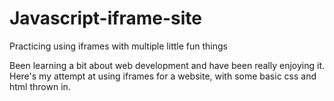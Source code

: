 # Javascript-iframe-site
Practicing using iframes with multiple little fun things

Been learning a bit about web development and have been really enjoying it. Here's my attempt at using iframes for a website, with some basic css and html thrown in. 
